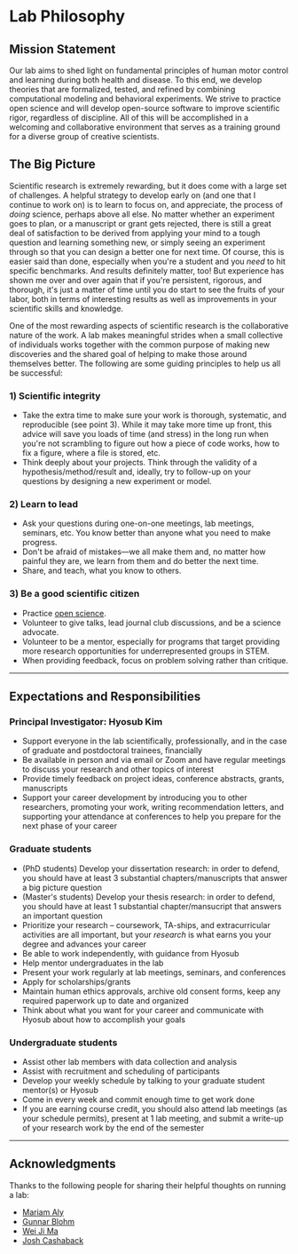 # Lab Philosophy

## Mission Statement
Our lab aims to shed light on fundamental principles of human motor control and learning during both health and disease. To this end, we develop theories that are formalized, tested, and refined by combining computational modeling and behavioral experiments. We strive to practice open science and will develop open-source software to improve scientific rigor, regardless of discipline. All of this will be accomplished in a welcoming and collaborative environment that serves as a training ground for a diverse group of creative scientists.

## The Big Picture
Scientific research is extremely rewarding, but it does come with a large set of challenges. A helpful strategy to develop early on (and one that I continue to work on) is to learn to focus on, and appreciate, the process of *doing* science, perhaps above all else. No matter whether an experiment goes to plan, or a manuscript or grant gets rejected, there is still a great deal of satisfaction to be derived from applying your mind to a tough question and learning something new, or simply seeing an experiment through so that you can design a better one for next time. Of course, this is easier said than done, especially when you're a student and you *need* to hit specific benchmarks. And results definitely matter, too! But experience has shown me over and over again that if you're persistent, rigorous, and thorough, it's just a matter of time until you do start to see the fruits of your labor, both in terms of interesting results as well as improvements in your scientific skills and knowledge. 

One of the most rewarding aspects of scientific research is the collaborative nature of the work. A lab makes meaningful strides when a small collective of individuals works together with the common purpose of making new discoveries and the shared goal of helping to make those around themselves better. The following are some guiding principles to help us all be successful: 

### 1) Scientific integrity
- Take the extra time to make sure your work is thorough, systematic, and reproducible (see point 3). While it may take more time up front, this advice will save you loads of time (and stress) in the long run when you're not scrambling to figure out how a piece of code works, how to fix a figure, where a file is stored, etc. 
- Think deeply about your projects. Think through the validity of a hypothesis/method/result and, ideally, try to follow-up on your questions by designing a new experiment or model.

### 2) Learn to lead
- Ask your questions during one-on-one meetings, lab meetings, seminars, etc. You know better than anyone what you need to make progress.
- Don't be afraid of mistakes&mdash;we all make them and, no matter how painful they are, we learn from them and do better the next time. 
- Share, and teach, what you know to others.

### 3) Be a good scientific citizen
- Practice [open science](https://www.cos.io/).
- Volunteer to give talks, lead journal club discussions, and be a science advocate.
- Volunteer to be a mentor, especially for programs that target providing more research opportunities for underrepresented groups in STEM.
- When providing feedback, focus on problem solving rather than critique.
           
---
## Expectations and Responsibilities

### Principal Investigator: Hyosub Kim
- Support everyone in the lab scientifically, professionally, and in the case of graduate and postdoctoral trainees, financially
- Be available in person and via email or Zoom and have regular meetings to discuss your research and other topics of interest
- Provide timely feedback on project ideas, conference abstracts, grants, manuscripts
- Support your career development by introducing you to other researchers, promoting your work, writing recommendation letters, and supporting your attendance at conferences to help you prepare for the next phase of your career  

### Graduate students
- (PhD students) Develop your dissertation research: in order to defend, you should have at least 3 substantial chapters/manuscripts that answer a big picture question
- (Master's students) Develop your thesis research: in order to defend, you should have at least 1 substantial chapter/mansucript that answers an important question
- Prioritize your research – coursework, TA-ships, and extracurricular activities are all important, but your *research* is what earns you your degree and advances your career 
- Be able to work independently, with guidance from Hyosub
- Help mentor undergraduates in the lab
- Present your work regularly at lab meetings, seminars, and conferences
- Apply for scholarships/grants
- Maintain human ethics approvals, archive old consent forms, keep any required paperwork up to date and organized
- Think about what you want for your career and communicate with Hyosub about how to accomplish your goals
  
### Undergraduate students
- Assist other lab members with data collection and analysis
- Assist with recruitment and scheduling of participants
- Develop your weekly schedule by talking to your graduate student mentor(s) or Hyosub
- Come in every week and commit enough time to get work done
- If you are earning course credit, you should also attend lab meetings (as your schedule permits), present at 1 lab meeting, and submit a write-up of your research work by the end of the semester  

---
## Acknowledgments
Thanks to the following people for sharing their helpful thoughts on running a lab: 
- [Mariam Aly](https://github.com/alylab/labmanual/blob/master/aly-lab-manual.pdf)
- [Gunnar Blohm](http://compneurosci.com/wiki/index.php/Main_Page)
- [Wei Ji Ma](https://www.cns.nyu.edu/malab/lablife.html)
- [Josh Cashaback](https://joshcashaback.weebly.com/)
